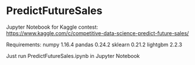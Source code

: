 # PredictFutureSales
Jupyter Notebook for Kaggle contest: https://www.kaggle.com/c/competitive-data-science-predict-future-sales/

Requirements:
numpy 1.16.4
pandas 0.24.2
sklearn 0.21.2
lightgbm 2.2.3

Just run PredictFutureSales.ipynb in Jupyter Notebook
